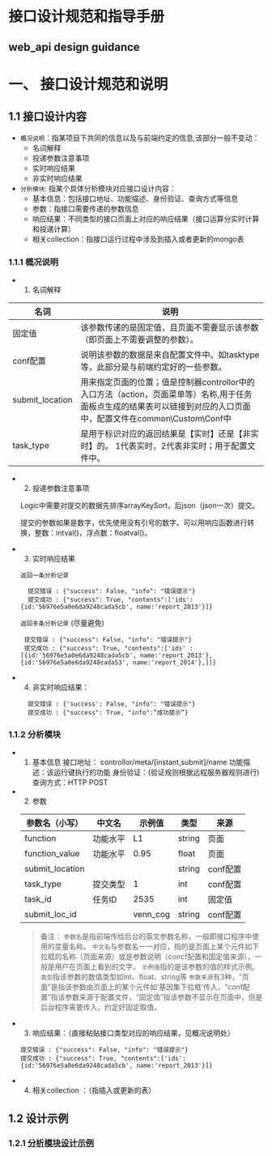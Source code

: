 接口设计规范和指导手册
====================

web_api design guidance
-----------------------------------

# 一、 接口设计规范和说明

## 1.1 接口设计内容

+ `概况说明`：指某项目下共同的信息以及与前端约定的信息,该部分一般不变动：
	- 名词解释
	- 投递参数注意事项
	- 实时响应结果
	- 非实时响应结果
+ `分析模块`: 指某个具体分析模块对应接口设计内容：
	- 基本信息：包括接口地址、功能描述、身份验证、查询方式等信息
	- 参数：指接口需要传递的参数信息
	- 响应结果：不同类型的接口页面上对应的响应结果（接口运算分实时计算和投递计算）
	- 相关collection：指接口运行过程中涉及到插入或者更新的mongo表


### 1.1.1 概况说明

+ 1) 名词解释
 
|       名词      |                                                                                 说明                                                                                |
|-----------------|---------------------------------------------------------------------------------------------------------------------------------------------------------------------|
| 固定值          | 该参数传递的是固定值，且页面不需要显示该参数（即页面上不需要调整的参数）。                                                                                          |
| conf配置        | 说明该参数的数据是来自配置文件中。如tasktype等，此部分是与前端约定好的一些参数。                                                                                    |
| submit_location | 用来指定页面的位置；值是控制器controllor中的入口方法（action，页面菜单等）名称,用于任务面板点生成的结果表可以链接到对应的入口页面中，配置文件在common\Custom\Conf中 |
| task_type        | 是用于标识对应的返回结果是【实时】还是【非实时】的。 1代表实时，2代表非实时；用于配置文件中。  |
   
+ 2) 投递参数注意事项

	Logic中需要对提交的数据先排序arrayKeySort，后json（json一次）提交。
	
	提交的参数如果是数字，优先使用没有引号的数字。可以用响应函数进行转换，整数：intval()，浮点数：floatval()。


+ 3) 实时响应结果

  `返回一条分析记录`
  ```
	提交错误 : {"success": False, "info": "错误提示"}
	提交成功 : {"success": True, "contents":['ids':{id:'56976e5a0e6da9248cada5cb', name:'report_2013'}]}
  ```

  `返回多条分析记录` (尽量避免)
   ```
   	提交错误 : {"success": False, "info": "错误提示"}
	提交成功 : {"success": True, "contents":['ids' :[{id:'56976e5a0e6da9248cada5cb', name:'report_2013'}, {id:'56976e5a0e6da9248cada53', name:'report_2014'},]]}
   ```

+ 4) 非实时响应结果：
   ```
	 提交错误 : {'success': False, "info": "错误提示"}
     提交成功 : {"success": True, "info":”成功提示”}
   ```


### 1.1.2 分析模块

+ 1) 基本信息
	接口地址： controllor/meta/[instant,submit]/name
	功能描述：该运行键执行的功能
	身份验证：(验证规则根据远程服务器规则进行)
	查询方式：HTTP POST
	
+ 2) 参数

	| 参数名（小写）  |  中文名  |  示例值  |  类型  |   来源   |
	|-----------------|----------|----------|--------|----------|
	| function        | 功能水平 | L1       | string | 页面     |
	| function_value  | 功能水平 | 0.95     | float  | 页面     |
	| submit_location |          |          | string | conf配置 |
	| task_type       | 提交类型 | 1        | int    | conf配置 |
	| task_id         | 任务ID   | 2535     | int    | 固定值   |
	| submit_loc_id   |          | venn_cog | string | conf配置 |
	
	> 备注：
	`参数名`是指前端传给后台的英文参数名称，一般即接口程序中使用的变量名称。
	`中文名`与参数名一一对应，指的是页面上某个元件如下拉框的名称（页面来源）或是参数说明（concf配置和固定值来源），一般是用户在页面上看到的文字。
	`示例值`指的是该参数的值的样式示例。
	`类型`指该参数的数值类型如int、float、string等
	`参数来源`有3种，“页面”是指该参数由页面上的某个元件如‘基因集下拉框’传入，“conf配置”指该参数来源于配置文件，“固定值”指该参数不显示在页面中，但是后台程序需要传入，约定好固定取值。

     
+ 3) 响应结果：（直接粘贴接口类型对应的响应结果，见概况说明处）
 	```
 	提交错误 : {"success": False, "info": "错误提示"}
	提交成功 : {"success": True, "contents":['ids':{id:'56976e5a0e6da9248cada5cb', name:'report_2013'}]}
	```

+ 4) 相关collection ：（指插入或更新的表）


## 1.2 设计示例	
### 1.2.1 [分析模块设计示例](/examples/anno_overview)

